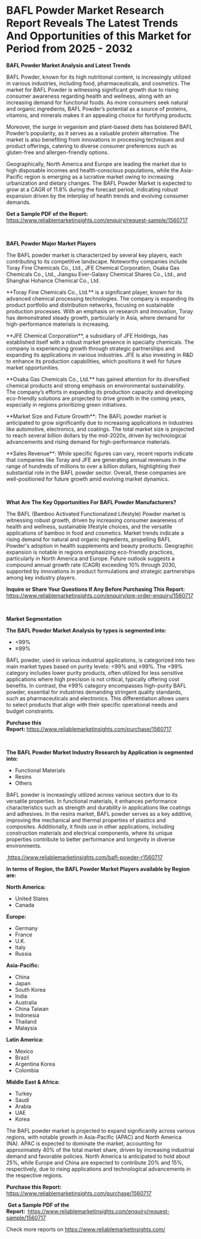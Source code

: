 <p><h1>BAFL Powder Market Research Report Reveals The Latest Trends And Opportunities of this Market for Period from 2025 - 2032</h1></p><p><strong>BAFL Powder Market Analysis and Latest Trends</strong></p>
<p><p>BAFL Powder, known for its high nutritional content, is increasingly utilized in various industries, including food, pharmaceuticals, and cosmetics. The market for BAFL Powder is witnessing significant growth due to rising consumer awareness regarding health and wellness, along with an increasing demand for functional foods. As more consumers seek natural and organic ingredients, BAFL Powder’s potential as a source of proteins, vitamins, and minerals makes it an appealing choice for fortifying products.</p><p>Moreover, the surge in veganism and plant-based diets has bolstered BAFL Powder’s popularity, as it serves as a valuable protein alternative. The market is also benefiting from innovations in processing techniques and product offerings, catering to diverse consumer preferences such as gluten-free and allergen-friendly options.</p><p>Geographically, North America and Europe are leading the market due to high disposable incomes and health-conscious populations, while the Asia-Pacific region is emerging as a lucrative market owing to increasing urbanization and dietary changes. The BAFL Powder Market is expected to grow at a CAGR of 11.8% during the forecast period, indicating robust expansion driven by the interplay of health trends and evolving consumer demands.</p></p>
<p><strong>Get a Sample PDF of the Report:&nbsp;</strong> <a href="https://www.reliablemarketinsights.com/enquiry/request-sample/1560717?utm_campaign=2176&utm_medium=2&utm_source=Github&utm_content=ia&utm_term=01022025&utm_id=bafl-powder">https://www.reliablemarketinsights.com/enquiry/request-sample/1560717</a></p>
<p>&nbsp;</p>
<p><strong>BAFL Powder Major Market Players</strong></p>
<p><p>The BAFL powder market is characterized by several key players, each contributing to its competitive landscape. Noteworthy companies include Toray Fine Chemicals Co., Ltd., JFE Chemical Corporation, Osaka Gas Chemicals Co., Ltd., Jiangsu Ever-Galaxy Chemical Shares Co., Ltd., and Shanghai Hohance Chemical Co., Ltd.</p><p>**Toray Fine Chemicals Co., Ltd.** is a significant player, known for its advanced chemical processing technologies. The company is expanding its product portfolio and distribution networks, focusing on sustainable production processes. With an emphasis on research and innovation, Toray has demonstrated steady growth, particularly in Asia, where demand for high-performance materials is increasing.</p><p>**JFE Chemical Corporation**, a subsidiary of JFE Holdings, has established itself with a robust market presence in specialty chemicals. The company is experiencing growth through strategic partnerships and expanding its applications in various industries. JFE is also investing in R&D to enhance its production capabilities, which positions it well for future market opportunities.</p><p>**Osaka Gas Chemicals Co., Ltd.** has gained attention for its diversified chemical products and strong emphasis on environmental sustainability. The company’s efforts in expanding its production capacity and developing eco-friendly solutions are projected to drive growth in the coming years, especially in regions prioritizing green initiatives.</p><p>**Market Size and Future Growth**: The BAFL powder market is anticipated to grow significantly due to increasing applications in industries like automotive, electronics, and coatings. The total market size is projected to reach several billion dollars by the mid-2020s, driven by technological advancements and rising demand for high-performance materials.</p><p>**Sales Revenue**: While specific figures can vary, recent reports indicate that companies like Toray and JFE are generating annual revenues in the range of hundreds of millions to over a billion dollars, highlighting their substantial role in the BAFL powder sector. Overall, these companies are well-positioned for future growth amid evolving market dynamics.</p></p>
<p>&nbsp;</p>
<p><strong>What Are The Key Opportunities For BAFL Powder Manufacturers?</strong></p>
<p><p>The BAFL (Bamboo Activated Functionalized Lifestyle) Powder market is witnessing robust growth, driven by increasing consumer awareness of health and wellness, sustainable lifestyle choices, and the versatile applications of bamboo in food and cosmetics. Market trends indicate a rising demand for natural and organic ingredients, propelling BAFL Powder's adoption in health supplements and beauty products. Geographic expansion is notable in regions emphasizing eco-friendly practices, particularly in North America and Europe. Future outlook suggests a compound annual growth rate (CAGR) exceeding 10% through 2030, supported by innovations in product formulations and strategic partnerships among key industry players.</p></p>
<p><strong>Inquire or Share Your Questions If Any Before Purchasing This Report:</strong> <a href="https://www.reliablemarketinsights.com/enquiry/pre-order-enquiry/1560717?utm_campaign=2176&utm_medium=2&utm_source=Github&utm_content=ia&utm_term=01022025&utm_id=bafl-powder">https://www.reliablemarketinsights.com/enquiry/pre-order-enquiry/1560717</a></p>
<p>&nbsp;</p>
<p><strong>Market Segmentation</strong></p>
<p><strong>The BAFL Powder Market Analysis by types is segmented into:</strong></p>
<p><ul><li><99%</li><li>≥99%</li></ul></p>
<p><p>BAFL powder, used in various industrial applications, is categorized into two main market types based on purity levels: <99% and ≥99%. The <99% category includes lower purity products, often utilized for less sensitive applications where high precision is not critical, typically offering cost benefits. In contrast, the ≥99% category encompasses high-purity BAFL powder, essential for industries demanding stringent quality standards, such as pharmaceuticals and electronics. This differentiation allows users to select products that align with their specific operational needs and budget constraints.</p></p>
<p><strong>Purchase this Report:&nbsp;</strong><a href="https://www.reliablemarketinsights.com/purchase/1560717?utm_campaign=2176&utm_medium=2&utm_source=Github&utm_content=ia&utm_term=01022025&utm_id=bafl-powder">https://www.reliablemarketinsights.com/purchase/1560717</a></p>
<p>&nbsp;</p>
<p><strong>The BAFL Powder Market Industry Research by Application is segmented into:</strong></p>
<p><ul><li>Functional Materials</li><li>Resins</li><li>Others</li></ul></p>
<p><p>BAFL powder is increasingly utilized across various sectors due to its versatile properties. In functional materials, it enhances performance characteristics such as strength and durability in applications like coatings and adhesives. In the resins market, BAFL powder serves as a key additive, improving the mechanical and thermal properties of plastics and composites. Additionally, it finds use in other applications, including construction materials and electrical components, where its unique properties contribute to better performance and longevity in diverse environments.</p></p>
<p><a href="https://www.reliablemarketinsights.com/bafl-powder-r1560717?utm_campaign=2176&utm_medium=2&utm_source=Github&utm_content=ia&utm_term=01022025&utm_id=bafl-powder">&nbsp;https://www.reliablemarketinsights.com/bafl-powder-r1560717</a></p>
<p><strong>In terms of Region, the BAFL Powder Market Players available by Region are:</strong></p>
<p>
    <p> <strong> North America: </strong>
        <ul>
            <li>United States</li>
            <li>Canada</li>
        </ul>
        </p> 
    <p> <strong> Europe: </strong>
        <ul>
            <li>Germany</li>
            <li>France</li>
            <li>U.K.</li>
            <li>Italy</li>
            <li>Russia</li>
        </ul>
        </p> 
    <p> <strong> Asia-Pacific: </strong>
        <ul>
            <li>China</li>
            <li>Japan</li>
            <li>South Korea</li>
            <li>India</li>
            <li>Australia</li>
            <li>China Taiwan</li>
            <li>Indonesia</li>
            <li>Thailand</li>
            <li>Malaysia</li>
        </ul>
        </p> 
    <p> <strong> Latin America: </strong>
        <ul>
            <li>Mexico</li>
            <li>Brazil</li>
            <li>Argentina Korea</li>
            <li>Colombia</li>
        </ul>
        </p> 
    <p> <strong> Middle East & Africa: </strong>
        <ul>
            <li>Turkey</li>
            <li>Saudi</li>
            <li>Arabia</li>
            <li>UAE</li>
            <li>Korea</li>
        </ul>
    </p>
    </p>
<p><p>The BAFL powder market is projected to expand significantly across various regions, with notable growth in Asia-Pacific (APAC) and North America (NA). APAC is expected to dominate the market, accounting for approximately 40% of the total market share, driven by increasing industrial demand and favorable policies. North America is anticipated to hold about 25%, while Europe and China are expected to contribute 20% and 15%, respectively, due to rising applications and technological advancements in the respective regions.</p></p>
<p><strong>Purchase this Report: </strong><a href="https://www.reliablemarketinsights.com/purchase/1560717?utm_campaign=2176&utm_medium=2&utm_source=Github&utm_content=ia&utm_term=01022025&utm_id=bafl-powder">https://www.reliablemarketinsights.com/purchase/1560717</a></p>
<p>&nbsp;<strong>Get a Sample PDF of the Report:&nbsp;&nbsp;</strong><a href="https://www.reliablemarketinsights.com/enquiry/request-sample/1560717?utm_campaign=2176&utm_medium=2&utm_source=Github&utm_content=ia&utm_term=01022025&utm_id=bafl-powder">https://www.reliablemarketinsights.com/enquiry/request-sample/1560717</a></p>
<p><strong></strong></p>
<p>Check more reports on <a href="https://www.reliablemarketinsights.com/?utm_campaign=2176&utm_medium=2&utm_source=Github&utm_content=ia&utm_term=01022025&utm_id=bafl-powder">https://www.reliablemarketinsights.com/</a></p>